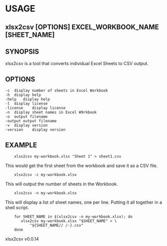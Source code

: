 
# USAGE

## xlsx2csv [OPTIONS] EXCEL_WORKBOOK_NAME [SHEET_NAME]

## SYNOPSIS

xlsx2csv is a tool that converts individual Excel Sheets to CSV output.

## OPTIONS

	-c	display number of sheets in Excel Workbook
	-h	display help
	-help	display help
	-l	display license
	-license	display license
	-n	display sheet names in Excel W9rkbook
	-o	output filename
	-output	output filename
	-v	display version
	-version	display version

## EXAMPLE

```shell
    xlsx2csv my-workbook.xlsx "Sheet 1" > sheet1.csv
```

This would get the first sheet from the workbook and save it as a CSV file.

```shell
    xlsx2csv -c my-workbook.xlsx
```

This will output the number of sheets in the Workbook.

```shell
    xlsx2csv -n my-workbook.xlsx
```

This will display a list of sheet names, one per line.
Putting it all together in a shell script.

```shell
    for SHEET_NAME in $(xlsx2csv -n my-workbook.xlsx); do
       xlsx2csv my-workbook.xlsx "$SHEET_NAME" > \
	       "${SHEET_NAME// /-}.csv"
    done
```


xlsx2csv v0.0.14
